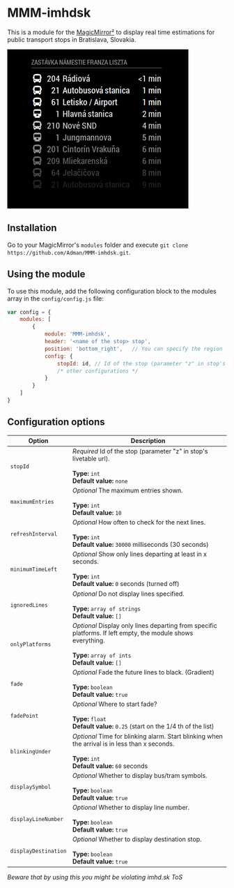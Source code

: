 # MMM-imhdsk

This is a module for the [MagicMirror²](https://github.com/MichMich/MagicMirror/) to display
real time estimations for public transport stops in Bratislava, Slovakia.

![screenshoot](img/screenshoot.png)

## Installation

Go to your MagicMirror's `modules` folder and execute `git clone https://github.com/Adman/MMM-imhdsk.git`.

## Using the module

To use this module, add the following configuration block to the modules array in the `config/config.js` file:
```js
var config = {
    modules: [
        {
            module: 'MMM-imhdsk',
            header: '<name of the stop> stop',
            position: 'bottom_right',   // You can specify the region
            config: {
                stopId: id, // Id of the stop (parameter "z" in stop's livetable url)
                /* other configurations */
            }
        }
    ]
}
```

## Configuration options

| Option               | Description
|--------------------- |------------
| `stopId`             | *Required* Id of the stop (parameter "z" in stop's livetable url).<br><br> **Type:** `int` <br> **Default value:** `none`
| `maximumEntries`     | *Optional* The maximum entries shown. <br><br> **Type:** `int` <br> **Default value:** `10`
| `refreshInterval`    | *Optional* How often to check for the next lines. <br><br> **Type:** `int`<br> **Default value:** `30000` milliseconds (30 seconds)
| `minimumTimeLeft`    | *Optional* Show only lines departing at least in x seconds. <br><br> **Type:** `int`<br> **Default value:** `0` seconds (turned off)
| `ignoredLines`     | *Optional* Do not display lines specified. <br><br> **Type:** `array of strings`<br> **Default value:** `[]`
| `onlyPlatforms`      | *Optional* Display only lines departing from specific platforms. If left empty, the module shows everything. <br><br> **Type:** `array of ints`<br> **Default value:** `[]`
| `fade`               | *Optional* Fade the future lines to black. (Gradient) <br><br> **Type:** `boolean`<br> **Default value:** `true`
| `fadePoint`          | *Optional* Where to start fade? <br><br> **Type:** `float`<br> **Default value:** `0.25` (start on the 1/4 th of the list)
| `blinkingUnder`      | *Optional* Time for blinking alarm. Start blinking when the arrival is in less than x seconds. <br><br> **Type:** `int`<br> **Default value:** `60` seconds
| `displaySymbol`      | *Optional* Whether to display bus/tram symbols. <br><br> **Type:** `boolean`<br> **Default value:** `true`
| `displayLineNumber`  | *Optional* Whether to display line number. <br><br> **Type:** `boolean`<br> **Default value:** `true`
| `displayDestination` | *Optional* Whether to display destination stop. <br><br> **Type:** `boolean`<br> **Default value:** `true`

*Beware that by using this you might be violating imhd.sk ToS*
